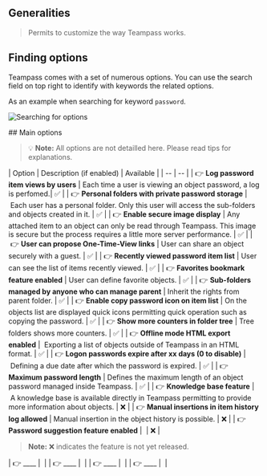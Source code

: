 <!-- docs/manage/settings.md -->


## Generalities

> Permits to customize the way Teampass works. 

## Finding options

Teampass comes with a set of numerous options. You can use the search field on top right to identify with keywords the related options.

As an example when searching for keyword `password`.

![Searching for options](../../_media/tp3_settings_keyword_search.png)


## Main options

> :bulb: **Note:**  All options are not detailled here. Please read tips for explanations.

| Option | Description (if enabled) | Available |
| -- | -- |
| 👉 __Log password item views by users__  | Each time a user is viewing an object password, a log is perfomed.| ✅ |
| 👉 __Personal folders with private password storage__ | Each user has a personal folder. Only this user will access the sub-folders and objects created in it. | ✅ |
| 👉 __Enable secure image display__ | Any attached item to an object can only be read through Teampass. This image is secure but the process requires a little more server performance. | ✅ |
| 👉 __User can propose One-Time-View links__ | User can share an object securely with a guest. | ✅ |
| 👉 __Recently viewed password item list__ | User can see the list of items recently viewed. | ✅ |
| 👉 __Favorites bookmark feature enabled__ | User can define favorite objects. | ✅ |
| 👉 __Sub-folders managed by anyone who can manage parent__ | Inherit the rights from parent folder. | ✅ |
| 👉 __Enable copy password icon on item list__ | On the objects list are displayed quick icons permitting quick operation such as copying the password. | ✅ |
| 👉 __Show more counters in folder tree__ | Tree folders shows more counters. | ✅ |
| 👉 __Offline mode HTML export enabled__ |  Exporting a list of objects outside of Teampass in an HTML format. | ✅ |
| 👉 __Logon passwords expire after xx days (0 to disable)__ | Defining a due date after which the password is expired. | ✅ |
| 👉 __Maximum password length__ | Defines the maximum length of an object password managed inside Teampass. | ✅ |
| 👉 __Knowledge base feature__ | A knowledge base is available directly in Teampass permitting to provide more information about objects. | ❌ |
| 👉 __Manual insertions in item history log allowed__ | Manual insertion in the object history is possible. | ❌ |
| 👉 __Password suggestion feature enabled__ |  | ❌ |

> **Note:**  ❌ indicates the feature is not yet released.

| 👉 ____ |  |
| 👉 ____ |  |
| 👉 ____ |  |
| 👉 ____ |  |